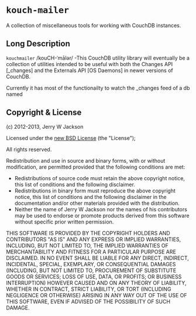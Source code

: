 # `kouch-mailer` #
A collection of miscellaneous tools for working with CouchDB instances.

## Long Description ##
`kouchmailer` /kouCH-ˈmālər/ -This CouchDB utility library will eventually
be a collection of utilities intended to be useful with both the Changes API 
[_changes] and the Externals API [OS Daemons] in newer versions of CouchDB.

Currently it has most of the functionailty to watch the _changes feed of a db named 

## Copyright & License ##
(c) 2012-2013, Jerry W Jackson

Licensed under the [new BSD License][bsd3] (the "License");

All rights reserved.

Redistribution and use in source and binary forms, with or without
modification, are permitted provided that the following conditions are met:

*    Redistributions of source code must retain the above copyright
     notice, this list of conditions and the following disclaimer.
*    Redistributions in binary form must reproduce the above copyright
     notice, this list of conditions and the following disclaimer in the
     documentation and/or other materials provided with the distribution.
*    Neither the name of Jerry W Jackson nor the
     names of his contributors may be used to endorse or promote products
     derived from this software without specific prior written permission.

THIS SOFTWARE IS PROVIDED BY THE COPYRIGHT HOLDERS AND CONTRIBUTORS "AS IS" AND
ANY EXPRESS OR IMPLIED WARRANTIES, INCLUDING, BUT NOT LIMITED TO, THE IMPLIED
WARRANTIES OF MERCHANTABILITY AND FITNESS FOR A PARTICULAR PURPOSE ARE
DISCLAIMED. IN NO EVENT SHALL <COPYRIGHT HOLDER> BE LIABLE FOR ANY
DIRECT, INDIRECT, INCIDENTAL, SPECIAL, EXEMPLARY, OR CONSEQUENTIAL DAMAGES
(INCLUDING, BUT NOT LIMITED TO, PROCUREMENT OF SUBSTITUTE GOODS OR SERVICES;
LOSS OF USE, DATA, OR PROFITS; OR BUSINESS INTERRUPTION) HOWEVER CAUSED AND
ON ANY THEORY OF LIABILITY, WHETHER IN CONTRACT, STRICT LIABILITY, OR TORT
(INCLUDING NEGLIGENCE OR OTHERWISE) ARISING IN ANY WAY OUT OF THE USE OF THIS
SOFTWARE, EVEN IF ADVISED OF THE POSSIBILITY OF SUCH DAMAGE.

[bsd3]: http://en.wikipedia.org/wiki/BSD_licenses#3-clause_license_.28.22New_BSD_License.22_or_.22Modified_BSD_License.22.29

